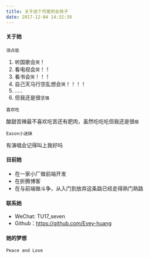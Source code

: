 ```yaml
---
title: 关于这个可爱的女孩子
date: 2017-12-04 14:32:39
---
```


#### 关于她

`泪点低`

1. 听国歌会`哭`！
2. 看电视会`哭`！！
3. 看书会`哭`！！！
4. 自己天马行空乱想会`哭`！！！！
5. …..
6. 但我还是很`坚强`

`喜欢吃`

酸甜苦辣最不喜欢吃苦还有肥肉，虽然吃吃吃但我还是很`瘦`

`Eason小迷妹`

有演唱会记得叫上我好吗

#### 目前她

- 在一家小厂做前端开发
- 在折腾博客
- 在与前端做斗争，从入门到放弃这条路已经走得熟门熟路

#### 联系她

- WeChat: TU17_seven 
- Github：https://github.com/Evey-huang

#### 她的梦想

`Peace and Love`